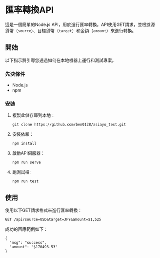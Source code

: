 # 匯率轉換API

這是一個簡單的Node.js API，用於進行匯率轉換。API使用GET請求，並根據源貨幣（`source`）、目標貨幣（`target`）和金額（`amount`）來進行轉換。

## 開始

以下指示將引導您通過如何在本地機器上運行和測試專案。

### 先決條件

- Node.js
- npm

### 安裝

1. 複製此儲存庫到本地：

    ```
    git clone https://github.com/ben0128/asiayo_test.git
    ```

2. 安裝依賴：

    ```
    npm install
    ```

3. 啟動API伺服器：

    ```
    npm run serve
    ```

4. 跑測試檔:
   ```
   npm run test
   ```

## 使用

使用以下GET請求格式來進行匯率轉換：

```
GET /api?source=USD&target=JPY&amount=$1,525
```
成功的回應範例如下：
```
{
  "msg": "success",
  "amount": "$170496.53"
}
```

